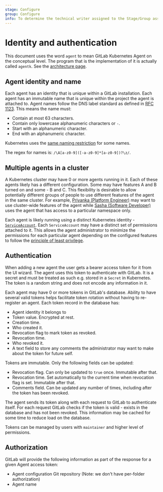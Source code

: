 ```yaml
---
stage: Configure
group: Configure
info: To determine the technical writer assigned to the Stage/Group associated with this page, see https://about.gitlab.com/handbook/engineering/ux/technical-writing/#designated-technical-writers
---
```


# Identity and authentication

This document uses the word `agent` to mean GitLab Kubernetes Agent on the conceptual level. The program that is the implementation of it is actually called `agentk`. See the [architecture page](architecture.md).

## Agent identity and name

Each agent has an identity that is unique within a GitLab installation. Each agent has an immutable name that is unique within the project the agent is attached to. Agent names follow the DNS label standard as defined in [RFC 1123](https://tools.ietf.org/html/rfc1123). This means the name must:

- Contain at most 63 characters.
- Contain only lowercase alphanumeric characters or `-`.
- Start with an alphanumeric character.
- End with an alphanumeric character.

Kubernetes uses the [same naming restriction](https://kubernetes.io/docs/concepts/overview/working-with-objects/names/#dns-label-names) for some names.

The regex for names is: `/\A[a-z0-9]([-a-z0-9]*[a-z0-9])?\z/`.

## Multiple agents in a cluster

A Kubernetes cluster may have 0 or more agents running in it. Each of these agents likely has a different configuration. Some may have features A and B turned on and some - B and C. This flexibility is desirable to allow potentially different groups of people to use different features of the agent in the same cluster. For example, [Priyanka (Platform Engineer)](https://about.gitlab.com/handbook/marketing/product-marketing/roles-personas/#priyanka-platform-engineer) may want to use cluster-wide features of the agent while [Sasha (Software Developer)](https://about.gitlab.com/handbook/marketing/product-marketing/roles-personas/#sasha-software-developer) uses the agent that has access to a particular namespace only.

Each agent is likely running using a distinct Kubernetes identity - [`ServiceAccount`](https://kubernetes.io/docs/tasks/configure-pod-container/configure-service-account/). Each `ServiceAccount` may have a distinct set of permissions attached to it. This allows the agent administrator to minimize the permissions for each particular agent depending on the configured features to follow the [principle of least privilege](https://en.wikipedia.org/wiki/Principle_of_least_privilege).

## Authentication

When adding a new agent the user gets a bearer access token for it from the UI wizard. The agent uses this token to authenticate with GitLab. It is a secret and must be treated as such e.g. stored in a `Secret` in Kubernetes. The token is a random string and does not encode any information in it.

Each agent may have 0 or more tokens in GitLab's database. Ability to have several valid tokens helps facilitate token rotation without having to re-register an agent. Each token record in the database has:

- Agent identity it belongs to
- Token value. Encrypted at rest.
- Creation time.
- Who created it.
- Revocation flag to mark token as revoked.
- Revocation time.
- Who revoked it.
- A text field to store any comments the administrator may want to make about the token for future self.

Tokens are immutable. Only the following fields can be updated:

- Revocation flag. Can only be updated to `true` once. Immutable after that.
- Revocation time. Set automatically to the current time when revocation flag is set. Immutable after that.
- Comments field. Can be updated any number of times, including after the token has been revoked.

The agent sends its token along with each request to GitLab to authenticate itself. For each request GitLab checks if the token is valid - exists in the database and has not been revoked. This information may be cached for some time to reduce load on the database.

Tokens can be managed by users with `maintainer` and higher level of permissions.

## Authorization

GitLab will provide the following information as part of the response for a given Agent access token:

- Agent configuration Git repository (Note: we don't have per-folder authorization)
- Agent name
